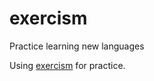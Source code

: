 # exercism
Practice learning new languages

Using [exercism](https://exercism.io/my/tracks) for practice.
